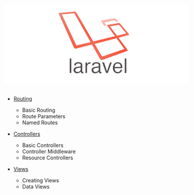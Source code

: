<div align="center">
    <img src="readme.png" alt="logo-laravel">
</div><br>

- [Routing](/01-Routing)
  - Basic Routing
  - Route Parameters
  - Named Routes

- [Controllers](/02-Controllers)
  - Basic Controllers
  - Controller Middleware
  - Resource Controllers

- [Views](/03-Views)
  - Creating Views
  - Data Views
  
  